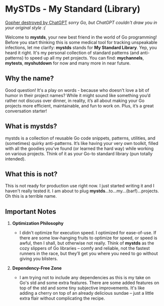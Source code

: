 # MySTDs - My Standard (Library)

[Gopher destroyed by ChatGPT](./docs/images/gopher.webp)
_sorry Go, but ChatGPT couldn't draw you in your original style :(_


Welcome to **mystds**, your new best friend in the world of Go programming! Before you start thinking this is some medical tool for tracking unspeakable infections, let me clarify: **mystds** stands for **My Standard Library**. Yep, you heard it right. It's my personal collection of standard patterns (and anti-patterns) to speed up all my pet projects. 
You can find: **mychannels**, **mytests**, **myshutdown** for now and many more in near future.

## Why the name?

Good question! It's a play on words - because who doesn't love a bit of humor in their project names? While it might sound like something you’d rather not discuss over dinner, in reality, it’s all about making your Go projects more efficient, maintainable, and fun to work on. Plus, it’s a great conversation starter!

## What is mystds?

mystds is a collection of reusable Go code snippets, patterns, utilities, and (sometimes) quirky anti-patterns. It’s like having your very own toolkit, filled with all the goodies you’ve found (or learned the hard way) while working on various projects. Think of it as your Go-to standard library (pun totally intended).

## What this is not?

This is not ready for production use right now. I just started writing it and I haven't really tested it. I am about to plug **mystds**...to...my...(barf)...projects. Oh this is a terrible name.


## Important Notes

1. **Optimization Philosophy**
   - I didn't optimize for execution speed. I optimized for ease-of-use. If there are some low-hanging fruits to optimize for speed, or speed is awful, then I shall, but otherwise not really. Think of **mystds** as the cozy slippers of Go libraries – comfy and reliable, not the fastest runners in the race, but they’ll get you where you need to go without giving you blisters.

2. **Dependency-Free Zone**
   - I am trying not to include any dependencies as this is my take on Go's std and some extra features. There are some added features on top of the std and some tiny subjective improvements. It's like adding a cherry on top of an already delicious sundae – just a little extra flair without complicating the recipe.

